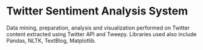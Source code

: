 # Twitter Sentiment Analysis System

Data mining, preparation, analysis and visualization performed on Twitter content extracted using Twitter API and Tweepy.
Libraries used also include Pandas, NLTK, TextBlog, Matplotlib.
